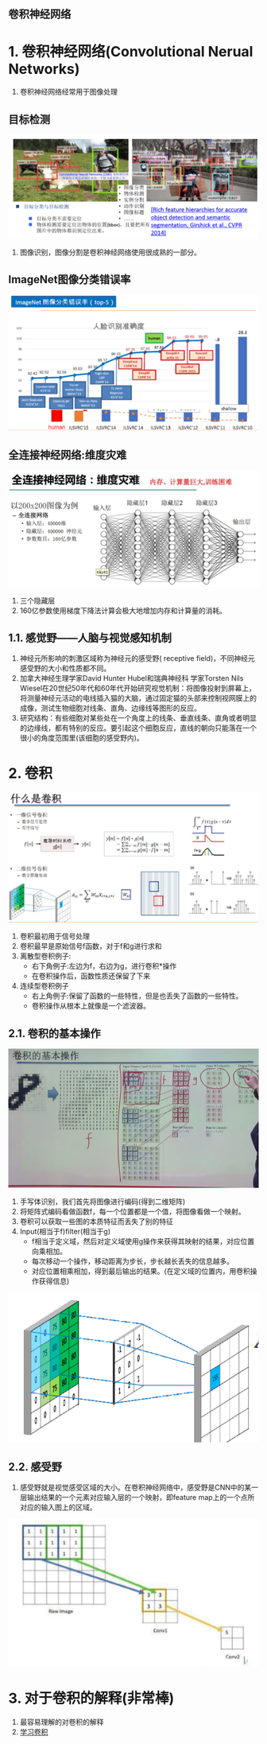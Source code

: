 卷积神经网络
---

# 1. 卷积神经网络(Convolutional Nerual Networks)
1. 卷积神经网络经常用于图像处理

目标检测
---
![](img/cnn/1.png)

1. 图像识别，图像分割是卷积神经网络使用很成熟的一部分。

ImageNet图像分类错误率
---
![](img/cnn/2.png)

全连接神经网络:维度灾难
---
![](img/cnn/3.png)
1. 三个隐藏层
2. 160亿参数使用梯度下降法计算会极大地增加内存和计算量的消耗。

## 1.1. 感觉野——人脑与视觉感知机制
1. 神经元所影响的刺激区域称为神经元的感受野( receptive field)，不同神经元感受野的大小和性质都不同。
2. 加拿大神经生理学家David Hunter Hubel和瑞典神经科 学家Torsten Nils Wiesel在20世纪50年代和60年代开始研究视觉机制：将图像投射到屏幕上，将测量神经元活动的电线插入猫的大脑，通过固定猫的头部来控制视网膜上的成像，测试生物细胞对线条、直角、边缘线等图形的反应。
3. 研究结构：有些细胞对某些处在一个角度上的线条、垂直线条、直角或者明显的边缘线，都有特别的反应。要引起这个细胞反应，直线的朝向只能落在一个很小的角度范围里(该细胞的感受野内)。

# 2. 卷积

![](img/cnn/4.png)

1. 卷积最初用于信号处理
2. 卷积最早是原始信号f函数，对于f和g进行求和
3. 离散型卷积例子:
    + 右下角例子:左边为f，右边为g，进行卷积*操作
    + 在卷积操作后，函数性质还保留了下来
4. 连续型卷积例子
    + 右上角例子:保留了函数的一些特性，但是也丢失了函数的一些特性。
    + 卷积操作从根本上就像是一个滤波器。

## 2.1. 卷积的基本操作

![](img/cnn/5.png)

1. 手写体识别，我们首先将图像进行编码(得到二维矩阵)
2. 将矩阵式编码看做函数f，每一个位置都是一个值，将图像看做一个映射。
3. 卷积可以获取一些图的本质特征而丢失了别的特征
4. Input(相当于f)filter(相当于g)
    + f相当于定义域，然后对定义域使用g操作来获得其映射的结果，对应位置向乘相加。
    + 每次移动一个操作，移动距离为步长，步长越长丢失的信息越多。
    + 对应位置相乘相加，得到最后输出的结果。(在定义域的位置内，用卷积操作获得信息)

![](img/cnn/6.png)

## 2.2. 感受野
1.  感受野就是视觉感受区域的大小。在卷积神经网络中，感受野是CNN中的某一层输出结果的一个元素对应输入层的一个映射，即feature map上的一个点所对应的输入图上的区域。

![](img/cnn/7.png)

# 3. 对于卷积的解释(非常棒)
1. <a herf = "https://www.cnblogs.com/alexanderkun/p/8149059.html">最容易理解的对卷积的解释</a>
2. <a href = "https://www.jianshu.com/p/fc9175065d87">学习卷积</a>